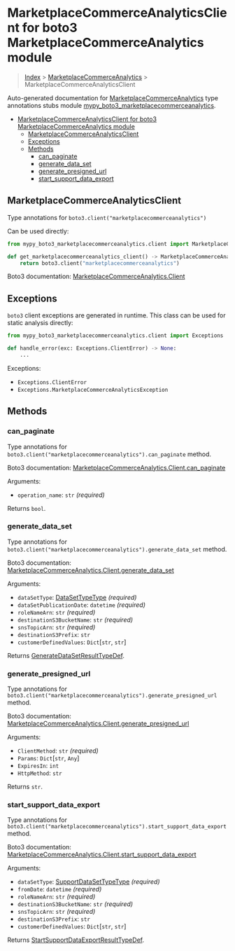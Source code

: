 # MarketplaceCommerceAnalyticsClient for boto3 MarketplaceCommerceAnalytics module

> [Index](..) > [MarketplaceCommerceAnalytics](.) >
> MarketplaceCommerceAnalyticsClient

Auto-generated documentation for
[MarketplaceCommerceAnalytics](https://boto3.amazonaws.com/v1/documentation/api/1.17.72/reference/services/marketplacecommerceanalytics.html#MarketplaceCommerceAnalytics)
type annotations stubs module
[mypy_boto3_marketplacecommerceanalytics](https://pypi.org/project/mypy-boto3-marketplacecommerceanalytics/).

- [MarketplaceCommerceAnalyticsClient for boto3 MarketplaceCommerceAnalytics module](#marketplacecommerceanalyticsclient-for-boto3-marketplacecommerceanalytics-module)
  - [MarketplaceCommerceAnalyticsClient](#marketplacecommerceanalyticsclient)
  - [Exceptions](#exceptions)
  - [Methods](#methods)
    - [can_paginate](#can_paginate)
    - [generate_data_set](#generate_data_set)
    - [generate_presigned_url](#generate_presigned_url)
    - [start_support_data_export](#start_support_data_export)

## MarketplaceCommerceAnalyticsClient

Type annotations for `boto3.client("marketplacecommerceanalytics")`

Can be used directly:

```python
from mypy_boto3_marketplacecommerceanalytics.client import MarketplaceCommerceAnalyticsClient

def get_marketplacecommerceanalytics_client() -> MarketplaceCommerceAnalyticsClient:
    return boto3.client("marketplacecommerceanalytics")
```

Boto3 documentation:
[MarketplaceCommerceAnalytics.Client](https://boto3.amazonaws.com/v1/documentation/api/1.17.72/reference/services/marketplacecommerceanalytics.html#MarketplaceCommerceAnalytics.Client)

## Exceptions

`boto3` client exceptions are generated in runtime. This class can be used for
static analysis directly:

```python
from mypy_boto3_marketplacecommerceanalytics.client import Exceptions

def handle_error(exc: Exceptions.ClientError) -> None:
    ...
```

Exceptions:

- `Exceptions.ClientError`
- `Exceptions.MarketplaceCommerceAnalyticsException`

## Methods

### can_paginate

Type annotations for
`boto3.client("marketplacecommerceanalytics").can_paginate` method.

Boto3 documentation:
[MarketplaceCommerceAnalytics.Client.can_paginate](https://boto3.amazonaws.com/v1/documentation/api/1.17.72/reference/services/marketplacecommerceanalytics.html#MarketplaceCommerceAnalytics.Client.can_paginate)

Arguments:

- `operation_name`: `str` *(required)*

Returns `bool`.

### generate_data_set

Type annotations for
`boto3.client("marketplacecommerceanalytics").generate_data_set` method.

Boto3 documentation:
[MarketplaceCommerceAnalytics.Client.generate_data_set](https://boto3.amazonaws.com/v1/documentation/api/1.17.72/reference/services/marketplacecommerceanalytics.html#MarketplaceCommerceAnalytics.Client.generate_data_set)

Arguments:

- `dataSetType`: [DataSetTypeType](./literals.md#datasettypetype) *(required)*
- `dataSetPublicationDate`: `datetime` *(required)*
- `roleNameArn`: `str` *(required)*
- `destinationS3BucketName`: `str` *(required)*
- `snsTopicArn`: `str` *(required)*
- `destinationS3Prefix`: `str`
- `customerDefinedValues`: `Dict`\[`str`, `str`\]

Returns
[GenerateDataSetResultTypeDef](./type_defs.md#generatedatasetresulttypedef).

### generate_presigned_url

Type annotations for
`boto3.client("marketplacecommerceanalytics").generate_presigned_url` method.

Boto3 documentation:
[MarketplaceCommerceAnalytics.Client.generate_presigned_url](https://boto3.amazonaws.com/v1/documentation/api/1.17.72/reference/services/marketplacecommerceanalytics.html#MarketplaceCommerceAnalytics.Client.generate_presigned_url)

Arguments:

- `ClientMethod`: `str` *(required)*
- `Params`: `Dict`\[`str`, `Any`\]
- `ExpiresIn`: `int`
- `HttpMethod`: `str`

Returns `str`.

### start_support_data_export

Type annotations for
`boto3.client("marketplacecommerceanalytics").start_support_data_export`
method.

Boto3 documentation:
[MarketplaceCommerceAnalytics.Client.start_support_data_export](https://boto3.amazonaws.com/v1/documentation/api/1.17.72/reference/services/marketplacecommerceanalytics.html#MarketplaceCommerceAnalytics.Client.start_support_data_export)

Arguments:

- `dataSetType`: [SupportDataSetTypeType](./literals.md#supportdatasettypetype)
  *(required)*
- `fromDate`: `datetime` *(required)*
- `roleNameArn`: `str` *(required)*
- `destinationS3BucketName`: `str` *(required)*
- `snsTopicArn`: `str` *(required)*
- `destinationS3Prefix`: `str`
- `customerDefinedValues`: `Dict`\[`str`, `str`\]

Returns
[StartSupportDataExportResultTypeDef](./type_defs.md#startsupportdataexportresulttypedef).
